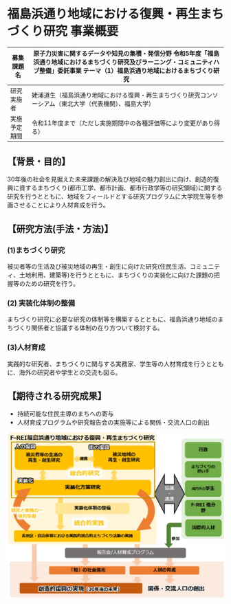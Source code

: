 # 福島浜通り地域における復興・再生まちづくり研究 事業概要

| 募集課題名 | 原子力災害に関するデータや知見の集積・発信分野 令和5年度「福島浜通り地域におけるまちづくり研究及びラーニング・コミュニティハブ整備」委託事業 テーマ（1）福島浜通り地域におけるまちづくり研究 |
|--------------|------------------------------------------------------------------------------------------------------------------------------------------|
| 研究実施者 | 姥浦道生（福島浜通り地域における復興・再生まちづくり研究コンソーシアム（東北大学（代表機関）、福島大学） |
| 実施予定期間 | 令和11年度まで（ただし実施期間中の各種評価等により変更があり得る） |

## 【背景・目的】

30年後の社会を見据えた未来課題の解決及び地域の魅力創出に向け、創造的復興に資するまちづくり(都市工学、都市計画、都市行政学等の研究領域)に関する研究を行うとともに、地域をフィールドとする研究プログラムに大学院生等を参画させることにより人材育成を行う。

## 【研究方法(手法・方法)】

### (1)まちづくり研究

被災者等の生活及び被災地域の再生・創生に向けた研究(住民生活、コミュニティ、土地利用、建築等)を行うとともに、まちづくりの実装化に向けた課題の把握等のための研究を行う。

### (2) 実装化体制の整備

まちづくり研究に必要な研究の体制等を構築するとともに、福島浜通り地域のまちづくり関係者と協議する体制の在り方ついて検討する。

### (3)人材育成

実践的な研究者、まちづくりに関与する実務家、学生等の人材育成を行うとともに、海外の研究者や学生との交流も図る。

## 【期待される研究成果】

- 持続可能な住民主導のまちへの寄与
- 人材育成プログラムや研究報告会の実施等による関係・交流人口の創出

![](_page_0_Figure_14.jpeg)
